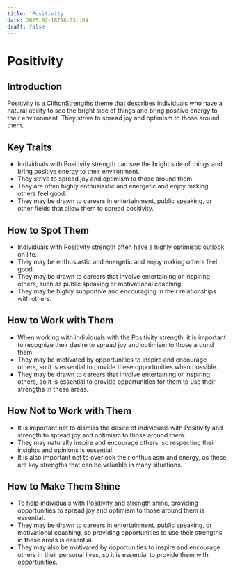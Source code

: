 ```yaml
---
title: 'Positivity'
date: 2025-02-18T18:23::04
draft: false
---
```


# Positivity

## Introduction

Positivity is a CliftonStrengths theme that describes individuals who have a natural ability to see the bright side of things and bring positive energy to their environment. They strive to spread joy and optimism to those around them.

## Key Traits

- Individuals with Positivity strength can see the bright side of things and bring positive energy to their environment.
- They strive to spread joy and optimism to those around them.
- They are often highly enthusiastic and energetic and enjoy making others feel good.
- They may be drawn to careers in entertainment, public speaking, or other fields that allow them to spread positivity.

## How to Spot Them

- Individuals with Positivity strength often have a highly optimistic outlook on life.
- They may be enthusiastic and energetic and enjoy making others feel good.
- They may be drawn to careers that involve entertaining or inspiring others, such as public speaking or motivational coaching.
- They may be highly supportive and encouraging in their relationships with others.

## How to Work with Them

- When working with individuals with the Positivity strength, it is important to recognize their desire to spread joy and optimism to those around them.
- They may be motivated by opportunities to inspire and encourage others, so it is essential to provide these opportunities when possible.
- They may be drawn to careers that involve entertaining or inspiring others, so it is essential to provide opportunities for them to use their strengths in these areas.

## How Not to Work with Them

- It is important not to dismiss the desire of individuals with Positivity and strength to spread joy and optimism to those around them.
- They may naturally inspire and encourage others, so respecting their insights and opinions is essential.
- It is also important not to overlook their enthusiasm and energy, as these are key strengths that can be valuable in many situations.

## How to Make Them Shine

- To help individuals with Positivity and strength shine, providing opportunities to spread joy and optimism to those around them is essential.
- They may be drawn to careers in entertainment, public speaking, or motivational coaching, so providing opportunities to use their strengths in these areas is essential.
- They may also be motivated by opportunities to inspire and encourage others in their personal lives, so it is essential to provide them with opportunities.

